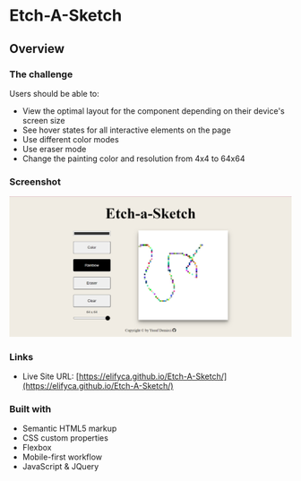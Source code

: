 # Etch-A-Sketch

## Overview

### The challenge

Users should be able to:

- View the optimal layout for the component depending on their device's screen size
- See hover states for all interactive elements on the page
- Use different color modes
- Use eraser mode
- Change the painting color and resolution from 4x4 to 64x64


### Screenshot

![./screenshot.png](./images/screenshot.png)

### Links

- Live Site URL: [https://elifyca.github.io/Etch-A-Sketch/](https://elifyca.github.io/Etch-A-Sketch/)

### Built with

- Semantic HTML5 markup
- CSS custom properties
- Flexbox
- Mobile-first workflow
- JavaScript & JQuery

